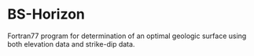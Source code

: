 # BS-Horizon
Fortran77 program for determination of an optimal geologic surface using both elevation data and strike-dip data.

